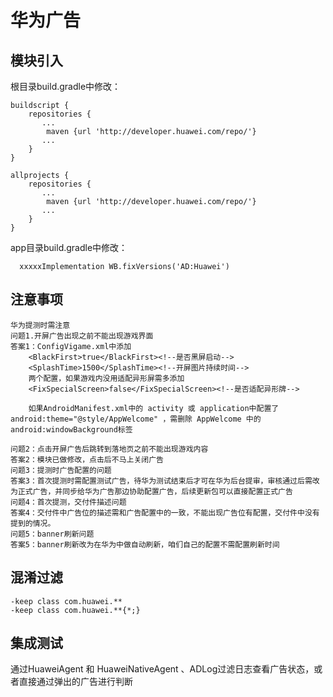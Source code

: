 # 华为广告

## 模块引入

根目录build.gradle中修改：

```text
buildscript {
    repositories {
       ...
        maven {url 'http://developer.huawei.com/repo/'}
       ...
    }    
}

allprojects {
    repositories {
       ...
        maven {url 'http://developer.huawei.com/repo/'}
       ...
    }
}
```

app目录build.gradle中修改：

```text
  xxxxxImplementation WB.fixVersions('AD:Huawei')
```

## 注意事项

```text
华为提测时需注意
问题1.开屏广告出现之前不能出现游戏界面  
答案1：ConfigVigame.xml中添加
    <BlackFirst>true</BlackFirst><!--是否黑屏启动-->
    <SplashTime>1500</SplashTime><!--开屏图片持续时间-->
    两个配置，如果游戏内没用适配异形屏需多添加
    <FixSpecialScreen>false</FixSpecialScreen><!--是否适配异形牌-->

    如果AndroidManifest.xml中的 activity 或 application中配置了     android:theme="@style/AppWelcome" ，需删除 AppWelcome 中的android:windowBackground标签

问题2：点击开屏广告后跳转到落地页之前不能出现游戏内容
答案2：模块已做修改，点击后不马上关闭广告
问题3：提测时广告配置的问题
答案3：首次提测时需配置测试广告，待华为测试结束后才可在华为后台提审，审核通过后需改为正式广告，并同步给华为广告那边协助配置广告，后续更新包可以直接配置正式广告
问题4：首次提测，交付件描述问题
答案4：交付件中广告位的描述需和广告配置中的一致，不能出现广告位有配置，交付件中没有提到的情况。
问题5：banner刷新问题
答案5：banner刷新改为在华为中做自动刷新，咱们自己的配置不需配置刷新时间
```

## 混淆过滤

```text
-keep class com.huawei.**
-keep class com.huawei.**{*;}
```

## 集成测试

通过HuaweiAgent 和 HuaweiNativeAgent 、ADLog过滤日志查看广告状态，或者直接通过弹出的广告进行判断

